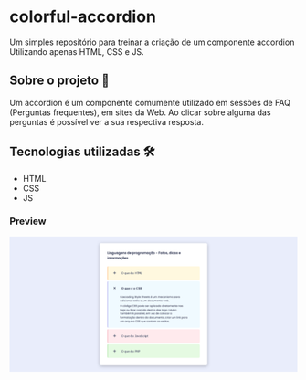 # colorful-accordion
Um simples repositório para treinar a criação de um componente accordion Utilizando apenas HTML, CSS e JS.

## Sobre o projeto 🚀
Um accordion é um componente comumente utilizado em sessões de FAQ (Perguntas frequentes), em sites da Web. Ao clicar sobre alguma das perguntas é possível ver a sua respectiva resposta.

## Tecnologias utilizadas 🛠️
 - HTML
 - CSS
 - JS

### Preview
![Colorful Accordion](accordion-preview.png)